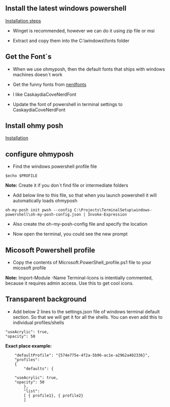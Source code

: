 ## Install the latest windows powershell
[Installation steps](https://learn.microsoft.com/en-us/powershell/scripting/install/installing-powershell-on-windows?view=powershell-7.3#winget)

* Winget is recommended, however we can do it using zip file or msi 

* Extract and copy them into the C:\windows\fonts folder


## Get the Font`s

* When we use ohmyposh, then the default fonts that ships with windows machines doesn`t work

* Get the funny fonts from [nerdfonts](https://www.nerdfonts.com/)

* I like  CaskaydiaCoveNerdFont

* Update the font of powershell in terminal settings to CaskaydiaCoveNerdFont

## Install ohmy posh

[Installation](https://ohmyposh.dev/docs/installation/windows#installation)

## configure ohmyposh

* Find the windows powershell profile file
```
$echo $PROFILE
```
**Note:** Create it if you don`t find file or intermediate folders

* Add below line to this file, so that when you launch powershell it will automatically loads ohmyposh
```
oh-my-posh init pwsh --config C:\Projects\TerminalSetup\windows-powershell\oh-my-posh-config.json | Invoke-Expression
```

* Also create the oh-my-posh-config file and specify the location

* Now open the terminal, you could see the new prompt

## Micosoft Powershell profile

* Copy the contents of Microsoft.PowerShell_profile.ps1 file to your micosoft profile

**Note:** Import-Module -Name Terminal-Icons is intentially commented, because it requires admin access. Use this to get cool icons.

## Transparent background

* Add below 2 lines to the settings.json file of windows terminal default section. So that we will get it for all the shells. You can even add this to individual profiles/shells

```
"useAcrylic": true, 
"opacity": 50
```

**Exact place example:**

```
    "defaultProfile": "{574e775e-4f2a-5b96-ac1e-a2962a402336}",
    "profiles": 
    {
        "defaults": {
            
    "useAcrylic": true, 
    "opacity": 50
        },
        "list": 
        [ { profile1}, { profile2}
        ]
           
```

